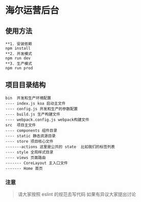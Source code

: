# 海尔运营后台

## 使用方法

```
**1. 安装依赖
npm install
**2. 开发模式
npm run dev
**3. 生产模式
npm run prod
```

## 项目目录结构
```
bin  开发和生产环境配置
---- index.js koa 启动主文件
---- config.js 开发和生产的参数配置
---- build.js 生产构建文件
---- webpack.config.js webpack构建文件
src  项目主文件
---- components 组件目录
---- static 静态资源目录
---- store 项目核心文件
-------actions 这里是公共的 state  比如我们的标签列表
---- style 全局样式目录
---- views 页面路由
------- CoreLayout 主入口文件
------- Home 首页
```

### **注意**
> 请大家按照 eslint 的规范去写代码 如果有异议大家提出讨论
